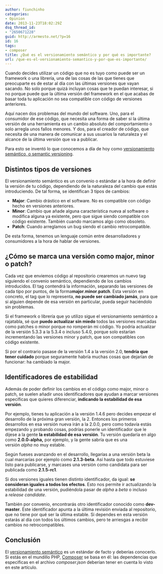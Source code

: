 ```yaml
---
author: fiunchinho
categories:
- Opinion
date: 2013-11-23T18:02:29Z
dsq_thread_id:
- "2650671228"
guid: http://armesto.net/?p=16
id: 16
tags:
- composer
title: ¿Qué es el versionamiento semántico y por qué es importante?
url: /que-es-el-versionamiento-semantico-y-por-que-es-importante/
---
```


Cuando decides utilizar un código que no es tuyo como puede ser un framework o una librería, una de las cosas de las que tienes que preocuparte es de estar al día con las últimas versiones que vayan sacando. No solo porque quizá incluyan cosas que te puedan interesar, si no porque puede que la última versión del framework en el que acabas de basar toda tu aplicación no sea compatible con código de versiones anteriores.

Aquí nacen dos problemas del mundo del software. Uno, para el consumidor de ese código, que necesita una forma de saber si la última versión de una herramienta es un cambio absoluto del comportamiento o solo arregla unos fallos menores. Y dos, para el creador de código, que necesita de una manera de comunicar a sus usuarios la naturaleza y el alcance de la última versión que va a publicar.

Para esto se inventó lo que conocemos a día de hoy como <a title="Semantic Versioning" href="http://semver.org/" target="_blank">versionamiento semántico, o semantic versioning</a>.

<!--more-->

## Distintos tipos de versiones

El versionamiento semántico es un convenio o estándar a la hora de definir la versión de tu código, dependiendo de la naturaleza del cambio que estás introduciendo. De tal forma, se identifican 3 tipos de cambios:

  * **Major**: Cambio drástico en el software. No es compatible con código hecho en versiones anteriores.
  * **Minor**: Cambio que añade alguna característica nueva al software o modifica alguna ya existente, pero que sigue siendo compatible con código existente. También cuando marcamos algo como obsoleto.
  * **Patch**: Cuando arreglamos un bug siendo el cambio retrocompatible.

De esta forma, tenemos un lenguaje común entre desarrolladores y consumidores a la hora de hablar de versiones.

## ¿Cómo se marca una versión como major, minor o patch?

Cada vez que enviemos código al repositorio crearemos un nuevo tag siguiendo el convenio semántico, dependiendo de los cambios introducidos. El tag contendrá la información, separando las versiones de cada tipo por puntos, de la forma**major**.**minor**.**patch**. Esta versión en concreto, el tag que lo representa, **no puede ser cambiado jamás**, para que si alguien depende de esa versión en particular, pueda seguir haciéndolo sin problemas.

Si el framework o librería que yo utilizo sigue el versionamiento semántico a rajatabla, sé que **puedo actualizar sin miedo** todos las versiones marcadas como patches o minor porque no romperán mi código. Yo podría actualizar de la versión 5.3.3 a la 5.3.4 o incluso 5.4.0, porque solo estarían incrementando las versiones minor y patch, que son compatibles con código existente.

Si por el contrario pasase de la versión 1.4 a la versión 2.0, **tendría que tener cuidado** porque seguramente habría muchas cosas que dejarían de funcionar: ha cambiado la major.

## Identificadores de estabilidad

Además de poder definir los cambios en el código como major, minor o patch, se suelen añadir unos identificadores que ayudan a marcar versiones específicas que quieres diferenciar, **indicando la estabilidad de esa versión**.

Por ejemplo, tienes tu aplicación a la versión 1.4.6 pero decides empezar el desarrollo de la próxima gran versión, la 2. Entonces los primeros desarrollos en esa versión nueva irán a la 2.0.0, pero como todavía estás empezando y probando cosas, podrías ponerle un identificador que le dijese a la gente **la estabilidad de esa versión**. Tu versión quedaría en algo como **2.0.0-alpha,** por ejemplo, y la gente sabría que es una versión _alpha_ no muy estable.

Según fueses avanzando en el desarrollo, llegarías a una versión beta la cual marcarías por ejemplo como **2.1.3-beta**. Así hasta que todo estuviese listo para publicarse, y marcases una versión como candidata para ser publicada como **2.1.5-rc1**.

Si dos versiones iguales tienen distinto identificador, da igual: **se consideran iguales a todos los efectos**. Esto nos permite ir actualizando la estabilidad de una versión, pudiéndola pasar de _alpha_ a _beta_ o incluso a _release candidate_.

También por convenio, encontrarás otro identificador conocido como **dev-master**. Este identificador apunta a la última revisión enviada al repositorio, que no tiene por qué ser la última estable. Si dependes en esta versión estarás al día con todos los últimos cambios, pero te arriesgas a recibir cambios no retrocompatibles.

## Conclusión

El <a title="Semantic Versioning" href="http://semver.org/lang/es/" target="_blank">versionamiento semántico</a> es un estándar de facto y deberías conocerlo. Si estás en el mundillo PHP, <a title="Composer" href="http://getcomposer.org/" target="_blank">Composer</a> se basa en él: las dependencias que especificas en el archivo _composer.json_ deberían tener en cuenta lo visto en este artículo.